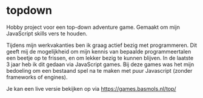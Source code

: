 # topdown
Hobby project voor een top-down adventure game. Gemaakt om mijn JavaScript skills vers te houden. 

Tijdens mijn werkvakanties ben ik graag actief bezig met programmeren. Dit geeft mij de mogelijkheid om mijn kennis van bepaalde programmeertalen een beetje op te frissen, en om lekker bezig te kunnen blijven. In de laatste 3 jaar heb ik dit gedaan via JavaScript games. Bij deze games was het mijn bedoeling om een bestaand spel na te maken met puur Javascript (zonder frameworks of engines). 

Je kan een live versie bekijken op via https://games.basmols.nl/top/
